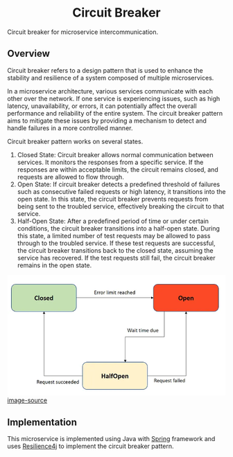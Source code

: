 <h1 align="center">Circuit Breaker</h1>
Circuit breaker for microservice intercommunication.

## Overview

Circuit breaker refers to a design pattern that is used to enhance the stability and resilience of a system composed of multiple microservices.

In a microservice architecture, various services communicate with each other over the network. If one service is experiencing issues, such as high latency, unavailability, or errors, it can potentially affect the overall performance and reliability of the entire system. The circuit breaker pattern aims to mitigate these issues by providing a mechanism to detect and handle failures in a more controlled manner.


Circuit breaker pattern works on several states.

1. Closed State: Circuit breaker allows normal communication between services. It monitors the responses from a specific service. If the responses are within acceptable limits, the circuit remains closed, and requests are allowed to flow through.
2. Open State: If circuit breaker detects a predefined threshold of failures such as consecutive failed requests or high latency, it transitions into the open state. In this state, the circuit breaker prevents requests from being sent to the troubled service, effectively breaking the circuit to that service.
3. Half-Open State: After a predefined period of time or under certain conditions, the circuit breaker transitions into a half-open state. During this state, a limited number of test requests may be allowed to pass through to the troubled service. If these test requests are successful, the circuit breaker transitions back to the closed state, assuming the service has recovered. If the test requests still fail, the circuit breaker remains in the open state.

![circuit-breaker-states.png](assets/circuit-breaker-states.png)
[image-source](https://medium.com/javarevisited/what-is-circuit-breaker-in-microservices-a94f95f5e5ae)

## Implementation

This microservice is implemented using Java with [Spring](https://spring.io/) framework and uses [Resilience4j](https://resilience4j.readme.io/docs) to implement the circuit breaker pattern.



